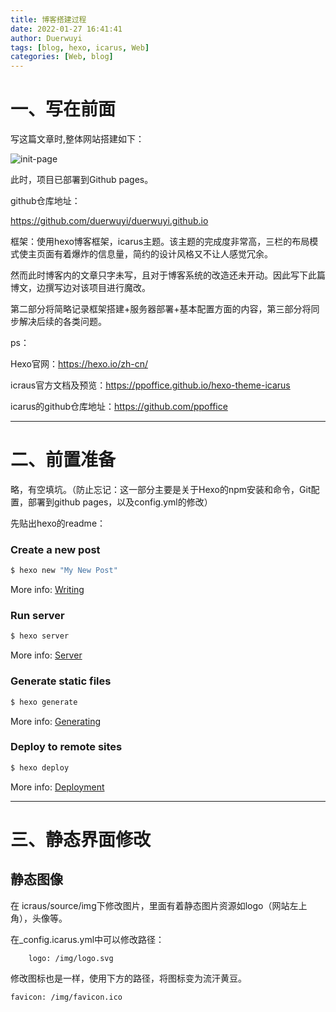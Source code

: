 ```yaml
---
title: 博客搭建过程
date: 2022-01-27 16:41:41
author: Duerwuyi
tags: [blog, hexo, icarus, Web]
categories: [Web, blog]
---
```


# 一、写在前面

写这篇文章时,整体网站搭建如下：

![init-page](init.png)

此时，项目已部署到Github pages。

github仓库地址：

https://github.com/duerwuyi/duerwuyi.github.io

框架：使用hexo博客框架，icarus主题。该主题的完成度非常高，三栏的布局模式使主页面有着爆炸的信息量，简约的设计风格又不让人感觉冗余。

然而此时博客内的文章只字未写，且对于博客系统的改造还未开动。因此写下此篇博文，边撰写边对该项目进行魔改。

第二部分将简略记录框架搭建+服务器部署+基本配置方面的内容，第三部分将同步解决后续的各类问题。

ps：

Hexo官网：https://hexo.io/zh-cn/

icraus官方文档及预览：https://ppoffice.github.io/hexo-theme-icarus

icarus的github仓库地址：https://github.com/ppoffice

---

# 二、前置准备

略，有空填坑。（防止忘记：这一部分主要是关于Hexo的npm安装和命令，Git配置，部署到github pages，以及config.yml的修改）

先贴出hexo的readme：

### Create a new post

``` bash
$ hexo new "My New Post"
```

More info: [Writing](https://hexo.io/docs/writing.html)

### Run server

``` bash
$ hexo server
```

More info: [Server](https://hexo.io/docs/server.html)

### Generate static files

``` bash
$ hexo generate
```

More info: [Generating](https://hexo.io/docs/generating.html)

### Deploy to remote sites

``` bash
$ hexo deploy
```

More info: [Deployment](https://hexo.io/docs/one-command-deployment.html)

---

# 三、静态界面修改

## 静态图像

在 icraus/source/img下修改图片，里面有着静态图片资源如logo（网站左上角），头像等。

在_config.icarus.yml中可以修改路径：

```
    logo: /img/logo.svg
```
修改图标也是一样，使用下方的路径，将图标变为流汗黄豆。
```
favicon: /img/favicon.ico
```
